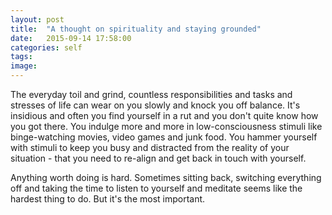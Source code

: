 ```yaml
---
layout: post
title:  "A thought on spirituality and staying grounded"
date:   2015-09-14 17:58:00
categories: self
tags: 
image: 
---
```

The everyday toil and grind, countless responsibilities and tasks and stresses of life can wear on you slowly and knock you off balance. It's insidious and often you find yourself in a rut and you don't quite know how you got there. You indulge more and more in low-consciousness stimuli like binge-watching movies, video games and junk food. You hammer yourself with stimuli to keep you busy and distracted from the reality of your situation - that you need to re-align and get back in touch with yourself. 

Anything worth doing is hard. Sometimes sitting back, switching everything off and taking the time to listen to yourself and meditate seems like the hardest thing to do. But it's the most important.